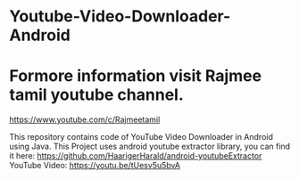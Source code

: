 # Youtube-Video-Downloader-Android

# Formore information visit Rajmee tamil youtube channel.

https://www.youtube.com/c/Rajmeetamil

This repository contains code of YouTube Video Downloader in Android using Java. This Project uses android youtube extractor library, you can find it here: https://github.com/HaarigerHarald/android-youtubeExtractor
YouTube Video: https://youtu.be/tUesv5u5bvA
